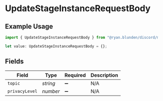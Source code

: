 # UpdateStageInstanceRequestBody

## Example Usage

```typescript
import { UpdateStageInstanceRequestBody } from "@ryan.blunden/discord/models/operations";

let value: UpdateStageInstanceRequestBody = {};
```

## Fields

| Field              | Type               | Required           | Description        |
| ------------------ | ------------------ | ------------------ | ------------------ |
| `topic`            | *string*           | :heavy_minus_sign: | N/A                |
| `privacyLevel`     | *number*           | :heavy_minus_sign: | N/A                |